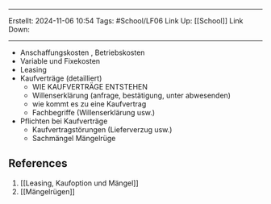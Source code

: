 
--- 
Erstellt: 2024-11-06    10:54 
Tags: #School/LF06 
Link Up: [[School]]
Link Down:

--- 
- Anschaffungskosten , Betriebskosten
- Variable und Fixekosten
- Leasing
- Kaufverträge (detailliert)
	- WIE KAUFVERTRÄGE ENTSTEHEN
	- Willenserklärung (anfrage, bestätigung, unter abwesenden)
	- wie kommt es zu eine Kaufvertrag
	- Fachbegriffe (Willenserklärung usw.)
- Pflichten bei Kaufverträge
	- Kaufvertragstörungen (Lieferverzug usw.)
	- Sachmängel
Mängelrüge







## References
1. [[Leasing, Kaufoption und Mängel]]
2. [[Mängelrügen]]
